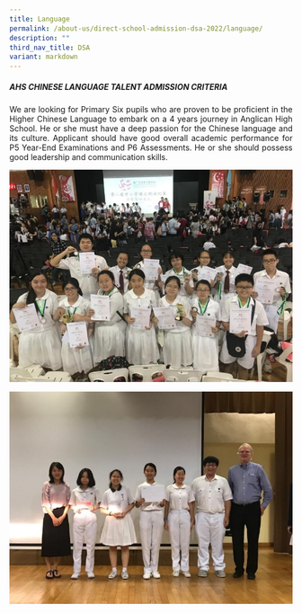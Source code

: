 ```yaml
---
title: Language
permalink: /about-us/direct-school-admission-dsa-2022/language/
description: ""
third_nav_title: DSA
variant: markdown
---
```

##### AHS CHINESE LANGUAGE TALENT ADMISSION CRITERIA

<p align="justify">
We are looking for Primary Six pupils who are proven to be proficient in the Higher Chinese Language to embark on a 4 years journey in Anglican High School. He or she must have a deep passion for the Chinese language and its culture. Applicant should have good overall academic performance for P5 Year-End Examinations and P6 Assessments. He or she should possess good leadership and communication skills. 
</p>

![](/images/About%20us/DSA/2024_DSA_Language_1.jpg)

![](/images/About%20us/DSA/2024_DSA_Language_2.jpg)